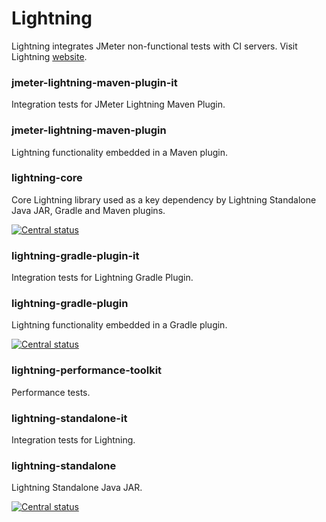 # Lightning

Lightning integrates JMeter non-functional tests with CI servers. Visit Lightning [website](http://deliverymind.github.io/lightning/).

### jmeter-lightning-maven-plugin-it

Integration tests for JMeter Lightning Maven Plugin.

### jmeter-lightning-maven-plugin

Lightning functionality embedded in a Maven plugin.

### lightning-core

Core Lightning library used as a key dependency by Lightning Standalone Java JAR, Gradle and Maven plugins.

[![Central status](https://maven-badges.herokuapp.com/maven-central/uk.co.deliverymind/lightning-core/badge.svg)](https://maven-badges.herokuapp.com/maven-central/uk.co.deliverymind/lightning-core)

### lightning-gradle-plugin-it

Integration tests for Lightning Gradle Plugin.

### lightning-gradle-plugin

Lightning functionality embedded in a Gradle plugin.

[![Central status](https://maven-badges.herokuapp.com/maven-central/uk.co.deliverymind/lightning-gradle-plugin/badge.svg)](https://maven-badges.herokuapp.com/maven-central/uk.co.deliverymind/lightning-gradle-plugin)

### lightning-performance-toolkit

Performance tests.

### lightning-standalone-it

Integration tests for Lightning.

### lightning-standalone

Lightning Standalone Java JAR.

[![Central status](https://maven-badges.herokuapp.com/maven-central/uk.co.deliverymind/jmeter-lightning-maven-plugin/badge.svg)](https://maven-badges.herokuapp.com/maven-central/uk.co.deliverymind/jmeter-lightning-maven-plugin)
